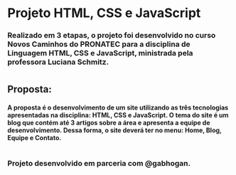 # Projeto HTML, CSS e JavaScript
### Realizado em 3 etapas, o projeto foi desenvolvido no curso __Novos Caminhos__ do __PRONATEC__ para a disciplina de __Linguagem HTML, CSS e JavaScript__, ministrada pela professora __Luciana Schmitz__.
#
## __Proposta__: 
#### A proposta é o desenvolvimento de um site utilizando as três tecnologias apresentadas na disciplina: HTML, CSS e JavaScript. O tema do site é um blog que contém até 3 artigos sobre a área e apresenta a equipe de desenvolvimento. Dessa forma, o site deverá ter no menu: Home, Blog, Equipe e Contato.

#
### __Projeto desenvolvido em parceria com @gabhogan__.